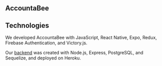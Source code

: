## AccountaBee

## Technologies

We developed AccountaBee with JavaScript, React Native, Expo, Redux, Firebase Authentication, and Victory.js.

Our [backend](https://https://github.com/AccountaBee/accountaBee-backend "AccountaBee Backend Repository") was created with Node.js, Express, PostgreSQL, and Sequelize, and deployed on Heroku.
